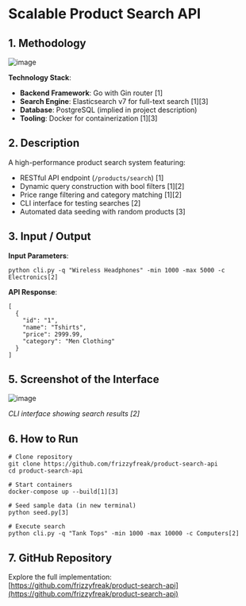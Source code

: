 
# **Scalable Product Search API**

## **1. Methodology**
![image](https://github.com/user-attachments/assets/350cfa35-6144-4547-ba2c-52b4ab1d7e82)



**Technology Stack**:
- **Backend Framework**: Go with Gin router [1]
- **Search Engine**: Elasticsearch v7 for full-text search [1][3]
- **Database**: PostgreSQL (implied in project description)
- **Tooling**: Docker for containerization [1][3]

## **2. Description**


A high-performance product search system featuring:
- RESTful API endpoint (`/products/search`) [1]
- Dynamic query construction with bool filters [1][2]
- Price range filtering and category matching [1][2]
- CLI interface for testing searches [2]
- Automated data seeding with random products [3]

## **3. Input / Output**


**Input Parameters**:
```
python cli.py -q "Wireless Headphones" -min 1000 -max 5000 -c Electronics[2]
```

**API Response**:
```
[
  {
    "id": "1", 
    "name": "Tshirts",
    "price": 2999.99,
    "category": "Men Clothing"
  }
]
```

## **5. Screenshot of the Interface**
![image](https://github.com/user-attachments/assets/710da719-f400-447f-afbc-d2490525033d)


*CLI interface showing search results [2]*

## **6. How to Run**
```
# Clone repository
git clone https://github.com/frizzyfreak/product-search-api
cd product-search-api

# Start containers
docker-compose up --build[1][3]

# Seed sample data (in new terminal)
python seed.py[3]

# Execute search
python cli.py -q "Tank Tops" -min 1000 -max 10000 -c Computers[2]
```

## **7. GitHub Repository**
Explore the full implementation:  
[https://github.com/frizzyfreak/product-search-api](https://github.com/frizzyfreak/product-search-api)
